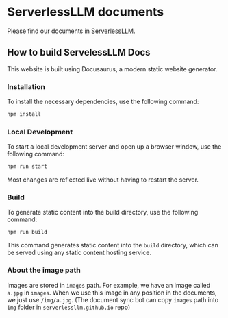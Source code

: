 # ServerlessLLM documents

Please find our documents in [ServerlessLLM](https://serverlessllm.github.io/docs/stable/getting_started/quickstart).

## How to build ServelessLLM Docs

This website is built using Docusaurus, a modern static website generator.

### Installation

To install the necessary dependencies, use the following command:

```bash
npm install
```

### Local Development

To start a local development server and open up a browser window, use the following command:

```bash
npm run start
```

Most changes are reflected live without having to restart the server.

### Build

To generate static content into the build directory, use the following command:

```bash
npm run build
```

This command generates static content into the `build` directory, which can be served using any static content hosting service.

### About the image path

Images are stored in `images` path. For example, we have an image called `a.jpg` in `images`. When we use this image in any position in the documents, we just use `/img/a.jpg`. (The document sync bot can copy `images` path into `img` folder in `serverlessllm.github.io` repo)
